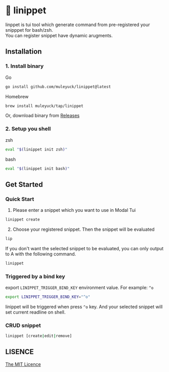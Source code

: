 # 🍾 linippet

linppet is tui tool which generate command from pre-registered your snipppet for bash/zsh.  
You can register snippet have dynamic arugments.


## Installation

### 1. Install binary  
 Go
```sh
go install github.com/muleyuck/linippet@latest
```
Homebrew
```sh
brew install muleyuck/tap/linippet
```
Or, download binary from [Releases](https://github.com/muleyuck/linippet/releases)

### 2. Setup you shell
zsh
```sh
eval "$(linippet init zsh)"
```
bash
```sh
eval "$(linippet init bash)"
```

## Get Started

### Quick Start
1. Please enter a snippet which you want to use in Modal Tui
```sh
linippet create
```

2. Choose your registered snippet. Then the snippet will be evaluated
```sh
lip
```

If you don't want the selected snippet to be evaluated, you can only output to A with the following command.

```sh
linippet
```

### Triggered by a bind key

export `LINIPPET_TRIGGER_BIND_KEY` environment value. For example: `^o`
 ```sh
export LINIPPET_TRIGGER_BIND_KEY="^o"
```
linippet will be triggered when press `^o` key. And your selected snippet will set current readline on shell.

### CRUD snippet

```sh
linippet [create|edit|remove]
```

## LISENCE

[The MIT Licence](https://github.com/muleyuck/linippet/blob/main/LICENSE)
